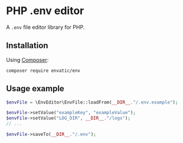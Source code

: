 
# PHP .env editor

A `.env` file editor library for PHP.

## Installation

Using [Composer](http://getcomposer.org/):

```
composer require envatic/env
```

## Usage example

```php
$envFile = \EnvEditor\EnvFile::loadFrom(__DIR__."/.env.example");

$envFile->setValue("exampleKey", "exampleValue");
$envFile->setValue("LOG_DIR", __DIR__."/logs");
// ...

$envFile->saveTo(__DIR__."/.env");
```
